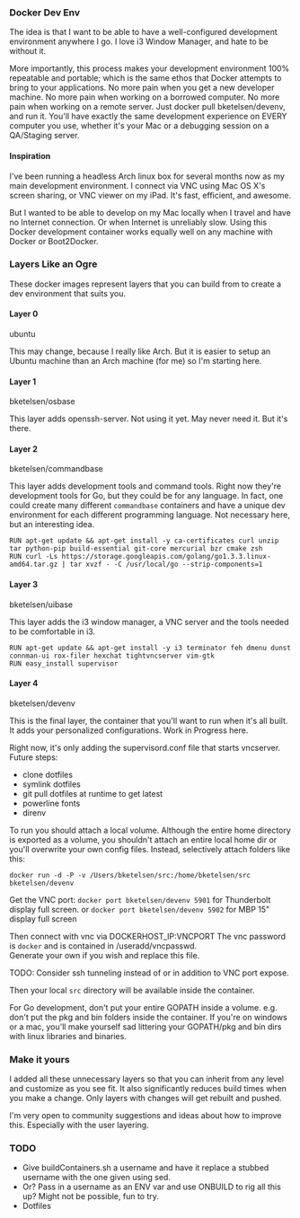 ### Docker Dev Env ###

The idea is that I want to be able to have a well-configured 
development environment anywhere I go.  I love i3 Window Manager, and hate to be without it. 

More importantly, this process makes your development environment 100% repeatable and portable; which 
is the same ethos that Docker attempts to bring to your applications.  No more pain when you get a new 
developer machine.  No more pain when working on a borrowed computer.  No more pain when working on a remote
server.  Just docker pull bketelsen/devenv, and run it.  You'll have exactly the same development
experience on EVERY computer you use, whether it's your Mac or a debugging session on a QA/Staging 
server.

#### Inspiration ####
I've been running a headless Arch linux box for several months now as my main development environment.  I
connect via VNC using Mac OS X's screen sharing, or VNC viewer on my iPad.  It's fast, efficient, and awesome.

But I wanted to be able to develop on my Mac locally when I travel and have no Internet connection.  Or 
when Internet is unreliably slow.  Using this Docker development container works equally well on any machine with
Docker or Boot2Docker.  

### Layers Like an Ogre ###
These docker images represent layers that you can build from to create a dev environment that
suits you.

#### Layer 0 ####
ubuntu

This may change, because I really like Arch.  But it is easier to setup an Ubuntu machine than an Arch machine (for me)
  so I'm starting here.

#### Layer 1 ####
bketelsen/osbase 

This layer adds openssh-server.  Not using it yet.  May never need it.  But it's there.

#### Layer 2 ####
bketelsen/commandbase

This layer adds development tools and command tools.  Right now they're development tools for Go, but they could be for any language.
In fact, one could create many different `commandbase` containers and have a unique dev environment for each different
programming language.  Not necessary here, but an interesting idea.

```
RUN apt-get update && apt-get install -y ca-certificates curl unzip tar python-pip build-essential git-core mercurial bzr cmake zsh
RUN curl -Ls https://storage.googleapis.com/golang/go1.3.3.linux-amd64.tar.gz | tar xvzf - -C /usr/local/go --strip-components=1
```

#### Layer 3 ####
bketelsen/uibase

This layer adds the i3 window manager, a VNC server and the tools needed to be comfortable in i3.

```
RUN apt-get update && apt-get install -y i3 terminator feh dmenu dunst connman-ui rox-filer hexchat tightvncserver vim-gtk 
RUN easy_install supervisor
```

#### Layer 4 ####
bketelsen/devenv

This is the final layer, the container that you'll want to run when it's all built.  It adds your personalized configurations.
Work in Progress here.

Right now, it's only adding the supervisord.conf file that starts vncserver.  Future steps:

* clone dotfiles
* symlink dotfiles
* git pull dotfiles at runtime to get latest
* powerline fonts
* direnv


To run you should attach a local volume.  Although the entire home directory is exported as a volume, you shouldn't attach
an entire local home dir or you'll overwrite your own config files.  Instead, selectively attach folders like this:

`docker run -d -P -v /Users/bketelsen/src:/home/bketelsen/src bketelsen/devenv`

Get the VNC port:
`docker port bketelsen/devenv 5901` for Thunderbolt display full screen.
or
`docker port bketelsen/devenv 5902` for MBP 15" display full screen

Then connect with vnc via DOCKERHOST_IP:VNCPORT  The vnc password is `docker` and is contained in /useradd/vncpasswd.  
Generate your own if you wish and replace this file.

TODO: Consider ssh tunneling instead of or in addition to VNC port expose.

Then your local `src` directory will be available inside the container.

For Go development, don't put your entire GOPATH inside a volume.  e.g. don't put the pkg and bin folders inside
the container.  If you're on windows or a mac, you'll make yourself sad littering your GOPATH/pkg and bin dirs with
linux libraries and binaries.




### Make it yours ###
I added all these unnecessary layers so that you can inherit from any level and customize as you see fit.
It also significantly reduces build times when you make a change.  Only layers with changes will get rebuilt and 
pushed.

I'm very open to community suggestions and ideas about how to improve this.  Especially with the user layering.  


### TODO ###
* Give buildContainers.sh a username and have it replace a stubbed username with the one given using sed.
* Or? Pass in a username as an ENV var and use ONBUILD to rig all this up?  Might not be possible, fun to try.
* Dotfiles





